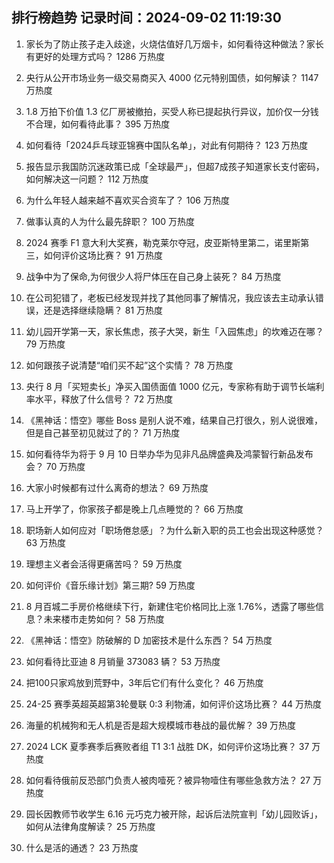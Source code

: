 
## 排行榜趋势 记录时间：2024-09-02 11:19:30
  
  1. 家长为了防止孩子走入歧途，火烧估值好几万烟卡，如何看待这种做法？家长有更好的处理方式吗？ 1286 万热度
    
  2. 央行从公开市场业务一级交易商买入 4000 亿元特别国债，如何解读？ 1147 万热度
    
  3. 1.8 万拍下价值 1.3 亿厂房被撤拍，买受人称已提起执行异议，加价仅一分钱不合理，如何看待此事？ 395 万热度
    
  4. 如何看待「2024乒乓球亚锦赛中国队名单」，对此有何期待？ 123 万热度
    
  5. 报告显示我国防沉迷政策已成「全球最严」，但超7成孩子知道家长支付密码，如何解决这一问题？ 112 万热度
    
  6. 为什么年轻人越来越不喜欢买合资车了？ 106 万热度
    
  7. 做事认真的人为什么最先辞职？ 100 万热度
    
  8. 2024 赛季 F1 意大利大奖赛，勒克莱尔夺冠，皮亚斯特里第二，诺里斯第三，如何评价这场比赛？ 91 万热度
    
  9. 战争中为了保命,为何很少人将尸体压在自己身上装死？ 84 万热度
    
  10. 在公司犯错了，老板已经发现并找了其他同事了解情况，我应该去主动承认错误，还是选择继续隐瞒？ 81 万热度
    
  11. 幼儿园开学第一天，家长焦虑，孩子大哭，新生「入园焦虑」的坎难迈在哪？ 79 万热度
    
  12. 如何跟孩子说清楚“咱们买不起”这个实情？ 78 万热度
    
  13. 央行 8 月「买短卖长」净买入国债面值 1000 亿元，专家称有助于调节长端利率水平，释放了什么信号？ 72 万热度
    
  14. 《黑神话：悟空》哪些 Boss 是别人说不难，结果自己打很久，别人说很难，但是自己甚至初见就过了的？ 71 万热度
    
  15. 如何看待华为将于 9 月 10 日举办华为见非凡品牌盛典及鸿蒙智行新品发布会？ 70 万热度
    
  16. 大家小时候都有过什么离奇的想法？ 69 万热度
    
  17. 马上开学了，你家孩子都是晚上几点睡觉的？ 66 万热度
    
  18. 职场新人如何应对「职场倦怠感」？为什么新入职的员工也会出现这种感觉？ 63 万热度
    
  19. 理想主义者会活得更痛苦吗？ 59 万热度
    
  20. 如何评价《音乐缘计划》第三期? 59 万热度
    
  21. 8 月百城二手房价格继续下行，新建住宅价格同比上涨 1.76%，透露了哪些信息？未来楼市走势如何？ 58 万热度
    
  22. 《黑神话：悟空》防破解的 D 加密技术是什么东西？ 54 万热度
    
  23. 如何看待比亚迪 8 月销量 373083 辆？ 53 万热度
    
  24. 把100只家鸡放到荒野中，3年后它们有什么变化？ 46 万热度
    
  25. 24-25 赛季英超英超第3轮曼联 0:3 利物浦，如何评价这场比赛？ 44 万热度
    
  26. 海量的机械狗和无人机是否是超大规模城市巷战的最优解？ 39 万热度
    
  27. 2024 LCK 夏季赛季后赛败者组 T1 3:1 战胜 DK，如何评价这场比赛？ 37 万热度
    
  28. 如何看待俄前反恐部门负责人被肉噎死？被异物噎住有哪些急救方法？ 27 万热度
    
  29. 园长因教师节收学生 6.16 元巧克力被开除，起诉后法院宣判「幼儿园败诉」，如何从法律角度解读？ 25 万热度
    
  30. 什么是活的通透？ 23 万热度
    